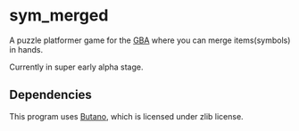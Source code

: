 # sym_merged

A puzzle platformer game for the [GBA](https://en.wikipedia.org/wiki/Game_Boy_Advance) where you can merge items(symbols) in hands.

Currently in super early alpha stage.


## Dependencies

This program uses [Butano](https://github.com/GValiente/butano), which is licensed under zlib license.
